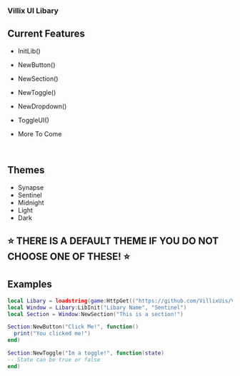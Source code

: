 ### Villix UI Libary 

## Current Features
- InitLib()
- NewButton()
- NewSection()
- NewToggle()
- NewDropdown()
- ToggleUI()


- More To Come 

<br />

## Themes 
- Synapse 
- Sentinel
- Midnight
- Light
- Dark

## ⭐ THERE IS A DEFAULT THEME IF YOU DO NOT CHOOSE ONE OF THESE! ⭐

## Examples
```lua
local Libary = loadstring(game:HttpGet(("https://github.com/VillixUis/VillixLib/edit/main/src.lua"),true))()
local Window = Libary:LibInit("Libary Name", "Sentinel")
local Section = Window:NewSection("This is a section!")

Section:NewButton("Click Me!", function()
  print("You clicked me!")
end)

Section:NewToggle("Im a toggle!", function(state)
-- State can be true or false
end)


```
